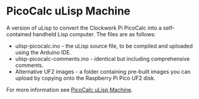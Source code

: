 # PicoCalc uLisp Machine
A version of uLisp to convert the Clockwork Pi PicoCalc into a self-contained handheld Lisp computer. The files are as follows:

* ulisp-picocalc.ino - the uLisp source file, to be compiled and uploaded using the Arduino IDE.
* ulisp-picocalc-comments.ino - identical but including comprehensive comments.
* Alternative UF2 images - a folder containing pre-built images you can upload by copying onto the Raspberry Pi Pico UF2 disk.

For more information see [PicoCalc uLisp Machine](http://www.ulisp.com/show?56ZO).
